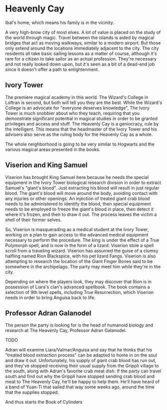 # Heavenly Cay
Ibal's home, which means his family is in the vicinity.

A very high-brow city of most elves. A lot of value is placed on the study of the world through magic. Travel between the islands is aided by magical bridges that act as moving walkways, similar to a modern airport. But those only extend around the locations immediately adjacent to the city. The city residents all take basic sailing lessons as a matter of course, although it's rare for a citizen to take sailor as an actual profession. They're necessary and not really looked down upon, but it's seen as a bit of a dead-end job since it doesn't offer a path to enlightenment.

## Ivory Tower
The premiere magical academy in this world. The Wizard's College in Loftran is second, but both will tell you they are the best. While the Wizard's College is an advocate for "everyone deserves knowledge", The Ivory Tower is much snobbier about who they teach, requiring that you demonstrate significant potential in magical studies in order to be granted privileges and access and stuff. The Heavenly Cay is a geniocracy, rule by the intelligent. This means that the headmaster of the Ivory Tower and his advisers also serve as the ruling body for the Heavenly Cay as a whole.

The whole neighborhood is going to be very similar to Hogwarts and the various magical areas presented in the books.

## Viserion and King Samuel
Viserion has brought King Samuel here because he needs the special equipment in the Ivory Tower biological research division in order to extract Samuel's "giant's blood". Just extracting his blood will result in just regular blood. The giant's blood will move around the body, avoiding contact with any injuries or other openings. An injection of treated giant crab blood needs to be administered to identify the blood, then special equipment needs to be employed to freeze the giant's blood in place, then detect it where it's frozen, and then to draw it out. The process leaves the victim a shell of their former selves.

So, Viserion is masquerading as a medical student at the Ivory Tower, working on a plan to gain access to the advanced medical equipment necessary to perform the procedure. The king is under the effect of a True Polymorph spell, and is now in the form of a lizard. Viserion stole a spell scroll from a traveling wizard. Viserion has assumed the guise of a clumsy halfling named Rion Blackspice, with his pet lizard Fangs. Viserion is also attempting to research the location of the Giant Finger Bones said to be somewhere in the archipelago. The party may meet him while they're in the city.

Depending on where the players look, they may discover that Rion is in possession of Liara's clan's advanced spellbook. The book contains a selection of 9th level spells, including True Resurrection, which Viserion needs in order to bring Anguisa back to life.

## Professor Adran Galanodel
The person the party is looking for is the head of humanoid biology and research at The Heavenly Cay, Professor Adran Galanodel.

TODO

Adran will examine Liara/Valmar/Anguisa and say that he thinks that his "treated blood extraction process" can be adapted to home in on the soul and draw it out. Unfortunately, his supply of giant crab blood has run out, and they've stopped receiving their usual supply from the Grippli village to the south, along with Adran's favorite crab meat dish. If the party can travel south and find out why the Grippli have stopped sending crab blood and meat to The Heavenly Cay, he'll be happy to help them. He'll have heard of a band of Yuan-Ti that sailed that way some weeks ago, around the time that the supplies stopped.

And thus starts the Book of Cylinders

